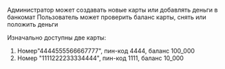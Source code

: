 Администратор может создавать новые карты или добавлять деньги в банкомат
Пользователь может проверить баланс карты, снять или положить деньги

Изначально доступны две карты:
1. Номер"4444555566667777", пин-код 4444, баланс 100_000
2. Номер "1111222233334444", пин-код 1111, баланс 10_000
